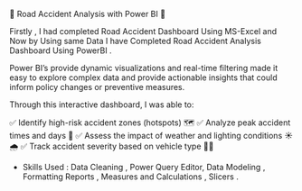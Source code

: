 🚗 Road Accident Analysis with Power BI 🚦

Firstly , I had completed Road Accident Dashboard Using MS-Excel and Now by Using same Data I have Completed Road Accident Analysis Dashboard Using PowerBI .

Power BI’s provide dynamic visualizations and real-time filtering made it easy to explore complex data and provide actionable insights that could inform policy changes or preventive measures.

Through this interactive dashboard, I was able to:

✅ Identify high-risk accident zones (hotspots) 🗺️
✅ Analyze peak accident times and days 📅
✅ Assess the impact of weather and lighting conditions ☀️🌧️
✅ Track accident severity based on vehicle type 🚗🚚

* Skills Used : Data Cleaning , Power Query Editor, Data Modeling , Formatting Reports , Measures and Calculations , Slicers .
